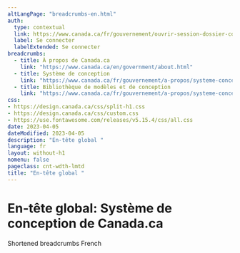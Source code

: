 ```yaml
---
altLangPage: "breadcrumbs-en.html"
auth:
  type: contextual
  link: https://www.canada.ca/fr/gouvernement/ouvrir-session-dossier-compte-en-ligne.html
  label: Se connecter
  labelExtended: Se connecter
breadcrumbs:
  - title: À propos de Canada.ca
    link: "https://www.canada.ca/en/government/about.html"
  - title: Système de conception
    link: "https://www.canada.ca/fr/gouvernement/a-propos/systeme-conception.html"
  - title: Bibliothèque de modèles et de conception
    link: "https://www.canada.ca/fr/gouvernement/a-propos/systeme-conception/bibliotheque-modeles.html"
css:
- https://design.canada.ca/css/split-h1.css
- https://design.canada.ca/css/custom.css
- https://use.fontawesome.com/releases/v5.15.4/css/all.css
date: 2023-04-05
dateModified: 2023-04-05
description: "En-tête global "
language: fr
layout: without-h1
nomenu: false
pageclass: cnt-wdth-lmtd
title: "En-tête global "
---
```

<h1 property="name" id="wb-cont" dir="ltr"><span class="stacked"><span>En-tête global</span>: <span>Système de conception de Canada.ca</span></span></h1>
<p>Shortened breadcrumbs French</p>
